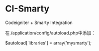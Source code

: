 CI-Smarty
=========

Codeigniter + Smarty Integration

在./application/config/autoload.php中添加：

$autoload['libraries'] = array('mysmarty');
